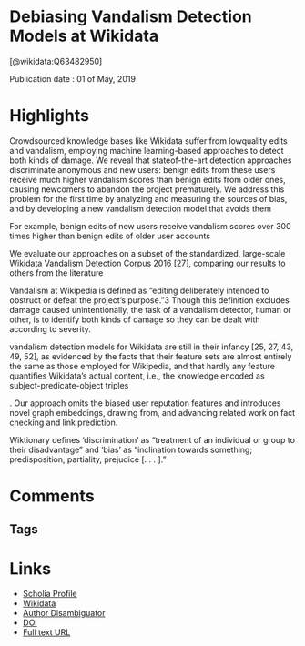 
Debiasing Vandalism Detection Models at Wikidata
================================================
  
  [@wikidata:Q63482950]  
  
Publication date : 01 of May, 2019  

# Highlights

Crowdsourced knowledge bases like Wikidata suffer from lowquality edits and vandalism, employing machine learning-based
approaches to detect both kinds of damage. We reveal that stateof-the-art detection approaches discriminate anonymous and new
users: benign edits from these users receive much higher vandalism scores than benign edits from older ones, causing newcomers to
abandon the project prematurely. We address this problem for the first time by analyzing and measuring the sources of bias, and by
developing a new vandalism detection model that avoids them

For example, benign edits of new users receive vandalism scores over 300 times higher than benign
edits of older user accounts

We evaluate our approaches on a subset of the standardized, large-scale Wikidata Vandalism Detection Corpus 2016 [27],
comparing our results to others from the literature


Vandalism at Wikipedia is defined as “editing deliberately intended to obstruct or defeat the project’s purpose.”3 Though this
definition excludes damage caused unintentionally, the task of a vandalism detector, human or other, is to identify both kinds of damage
so they can be dealt with according to severity. 

vandalism detection models for Wikidata are still in their infancy [25, 27, 43, 49, 52],
as evidenced by the facts that their feature sets are almost entirely
the same as those employed for Wikipedia, and that hardly any
feature quantifies Wikidata’s actual content, i.e., the knowledge
encoded as subject-predicate-object triples

. Our approach omits the
biased user reputation features and introduces novel graph embeddings, drawing from, and advancing related work on fact checking
and link prediction.

Wiktionary defines ‘discrimination’ as “treatment of an individual
or group to their disadvantage” and ‘bias’ as “inclination towards
something; predisposition, partiality, prejudice [. . . ].”

# Comments

## Tags

# Links
  
 * [Scholia Profile](https://scholia.toolforge.org/work/Q63482950)  
 * [Wikidata](https://www.wikidata.org/wiki/Q63482950)  
 * [Author Disambiguator](https://author-disambiguator.toolforge.org/work_item_oauth.php?id=Q63482950&batch_id=&match=1&author_list_id=&doit=Get+author+links+for+work)  
 * [DOI](https://doi.org/10.1145/3308558.3313507)  
 * [Full text URL](https://groups.uni-paderborn.de/fg-engels/publications_pdfs/Konferenzbeitraege/heindorf2019_WWW.pdf)  
